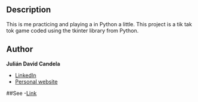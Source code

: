 ## Description

This is me practicing and playing a in Python a little. This project is a tik tak tok game coded using the tkinter library from Python.

## Author
**Julián David Candela**
* [LinkedIn](https://sites.google.com/view/juliandavidcandela/about-me)
* [Personal website](https://sites.google.com/view/juliandavidcandela/about-me)
  
##See
-[Link](putawetside)

